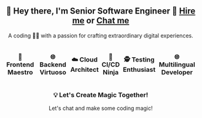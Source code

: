 <br clear="both">

<div align="center">
  <h2>🚀 Hey there, I'm Senior Software Engineer 👋 <a href="https://github.com/webguru11124/webguru11124/issues/new?title=I+want+to+hire+you&body=Hi,+@byteballet.+Send+me+your+resume:+your@companymail.com.">Hire me</a> or <a href="https://github.com/webguru11124/webguru11124/issues/new?title=I+want+to+talk+to+you&body=Hi,+@byteballet."> Chat me</a></h2>
  <p>A coding 🐱‍👤 with a passion for crafting extraordinary digital experiences.</p>
</div>
<div style="display: flex; justify-content: center; align-items: center;">
<div style="display: flex; justify-content: center; align-items: center;">
    <h3 align="center">🎨 Frontend Maestro</h3>
    <h3 align="center">🌐 Backend Virtuoso</h3>
    <h3 align="center">☁️ Cloud Architect</h3>
    <h3 align="center">🚀 CI/CD Ninja</h3>
    <h3 align="center">🕵️ Testing Enthusiast</h3>
    <h3 align="center">🌐 Multilingual Developer</h3>
</div>
</div>

<div align="center">
  <h3>💡 Let's Create Magic Together!</h3>
  <p>Let's chat and make some coding magic! </p>
</div>